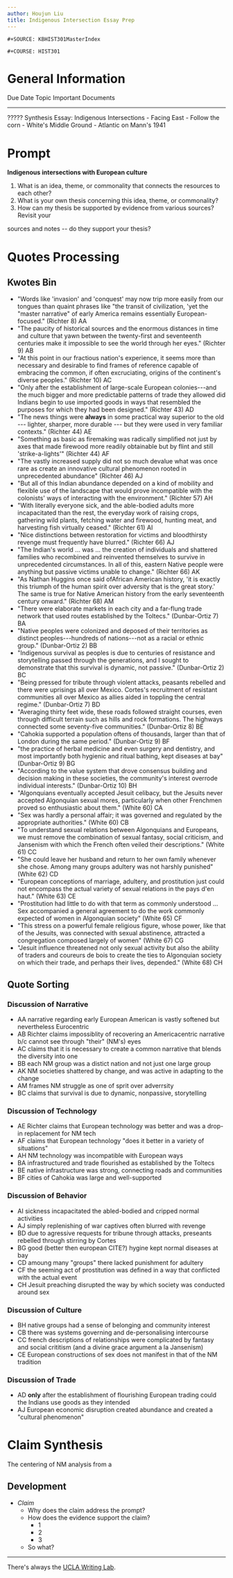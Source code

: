 ```yaml
---
author: Houjun Liu
title: Indigenous Intersection Essay Prep
---
```


```{=org}
#+SOURCE: KBHIST301MasterIndex
```
```{=org}
#+COURSE: HIST301
```
# General Information

  Due Date   Topic                                       Important Documents
  ---------- ------------------------------------------- -----------------------------
  ?????      Synthesis Essay: Indigenous Intersections   \- Facing East
                                                         \- Follow the corn
                                                         \- White\'s Middle Ground
                                                         \- Atlantic on Mann\'s 1941

# Prompt

**Indigenous intersections with European culture**

1.  What is an idea, theme, or commonality that connects the resources
    to each other?
2.  What is your own thesis concerning this idea, theme, or commonality?
3.  How can my thesis be supported by evidence from various sources?
    Revisit your

sources and notes -- do they support your thesis?

# Quotes Processing

## Kwotes Bin

-   \"Words like \'invasion\' and \'conquest\' may now trip more easily
    from our tongues than quaint phrases like \"the transit of
    civilization, \'yet the "master narrative" of early America remains
    essentially European-focused.\" (Richter 8) AA
-   \"The paucity of historical sources and the enormous distances in
    time and culture that yawn between the twenty-first and seventeenth
    centuries make it impossible to see the world through her eyes.\"
    (Richter 9) AB
-   \"At this point in our fractious nation's experience, it seems more
    than necessary and desirable to find frames of reference capable of
    embracing the common, if often excruciating, origins of the
    continent\'s diverse peoples.\" (Richter 10) AC
-   \"Only after the establishment of large-scale European
    colonies---and the much bigger and more predictable patterns of
    trade they allowed did Indians begin to use imported goods in ways
    that resembled the purposes for which they had been designed.\"
    (Richter 43) AD
-   \"The news things were ****always**** in some practical way superior
    to the old --- lighter, sharper, more durable --- but they were used
    in very familiar contexts.\" (Richter 44) AE
-   \"Something as basic as firemaking was radically simplified not just
    by axes that made firewood more readily obtainable but by flint and
    still \'strike-a-lights\'\" (Richter 44) AF
-   \"The vastly increased supply did not so much devalue what was once
    rare as create an innovative cultural phenomenon rooted in
    unprecedented abundance\" (Richter 46) AJ
-   \"But all of this Indian abundance depended on a kind of mobility
    and flexible use of the landscape that would prove incompatible with
    the colonists' ways of interacting with the environment.\"
    (Richter 57) AH
-   \"With literally everyone sick, and the able-bodied adults more
    incapacitated than the rest, the everyday work of raising crops,
    gathering wild plants, fetching water and firewood, hunting meat,
    and harvesting fish virtually ceased.\" (Richter 61) AI
-   \"Nice distinctions between restoration for victims and bloodthirsty
    revenge must frequently have blurred.\" (Richter 66) AJ
-   \"The Indian\'s world ... was ... the creation of individuals and
    shattered families who recombined and reinvented themselves to
    survive in unprecedented circumstances. In all of this, eastern
    Native people were anything but passive victims unable to change.\"
    (Richter 66) AK
-   \"As Nathan Huggins once said ofAfrican American history, \'it is
    exactly this triumph of the human spirit over adversity that is the
    great story.\' The same is true for Native American history from the
    early seventeenth century onward.\" (Richter 68) AM
-   \"There were elaborate markets in each city and a far-flung trade
    network that used routes established by the Toltecs.\"
    (Dunbar-Ortiz 7) BA
-   \"Native peoples were colonized and deposed of their territories as
    distinct peoples---hundreds of nations---not as a racial or ethnic
    group.\" (Dunbar-Ortiz 2) BB
-   \"Indigenous survival as peoples is due to centuries of resistance
    and storytelling passed through the generations, and I sought to
    demonstrate that this survival is dynamic, not passive.\"
    (Dunbar-Ortiz 2) BC
-   \"Being pressed for tribute through violent attacks, peasants
    rebelled and there were uprisings all over Mexico. Cortes's
    recruitment of resistant communities all over Mexico as allies aided
    in toppling the central regime.\" (Dunbar-Ortiz 7) BD
-   \"Averaging thirty feet wide, these roads followed straight courses,
    even through difficult terrain such as hills and rock formations.
    The highways connected some seventy-five communities.\"
    (Dunbar-Ortiz 8) BE
-   \"Cahokia supported a population oftens of thousands, larger than
    that of London during the same period.\" (Dunbar-Ortiz 9) BF
-   \"the practice of herbal medicine and even surgery and dentistry,
    and most importantly both hygienic and ritual bathing, kept diseases
    at bay\" (Dunbar-Ortiz 9) BG
-   \"According to the value system that drove consensus building and
    decision making in these societies, the community's interest
    overrode individual interests.\" (Dunbar-Ortiz 10) BH
-   \"Algonquians eventually accepted Jesuit celibacy, but the Jesuits
    never accepted Algonquian sexual mores, particularly when other
    Frenchmen proved so enthusiastic about them.\" (White 60) CA
-   \"Sex was hardly a personal affair; it was governed and regulated by
    the appropriate authorities.\" (White 60) CB
-   \"To understand sexual relations between Algonquians and Europeans,
    we must remove the combination of sexual fantasy, social criticism,
    and Jansenism with which the French often veiled their
    descriptions.\" (White 61) CC
-   \"She could leave her husband and return to her own family whenever
    she chose. Among many groups adultery was not harshly punished\"
    (White 62) CD
-   \"European conceptions of marriage, adultery, and prostitution just
    could not encompass the actual variety of sexual relations in the
    pays d\'en haut.\" (White 63) CE
-   \"Prostitution had little to do with that term as commonly
    understood ... Sex accompanied a general agreement to do the work
    commonly expected of women in Algonquian society\" (White 65) CF
-   \"This stress on a powerful female religious figure, whose power,
    like that of the Jesuits, was connected with sexual abstinence,
    attracted a congregation composed largely of women\" (White 67) CG
-   \"Jesuit influence threatened not only sexual activity but also the
    ability of traders and coureurs de bois to create the ties to
    Algonquian society on which their trade, and perhaps their lives,
    depended.\" (White 68) CH

## Quote Sorting

### Discussion of Narrative

-   AA narrative regarding early European American is vastly softened
    but nevertheless Eurocentric
-   AB Richter claims impossiblity of recovering an Americacentric
    narrative b/c cannot see through \"their\" (NM\'s) eyes
-   AC claims that it is necessary to create a common narrative that
    blends the diversity into one
-   BB each NM group was a distict nation and not just one large group
-   AK NM societies shattered by change, and was active in adapting to
    the change
-   AM frames NM struggle as one of sprit over adverrsity
-   BC claims that survival is due to dynamic, nonpassive, storytelling

### Discussion of Technology

-   AE Richter claims that European technology was better and was a
    drop-in replacement for NM tech
-   AF claims that European technology \"does it better in a variety of
    situations\"
-   AH NM technology was incompatible with European ways
-   BA infrastructured and trade flourished as established by the
    Toltecs
-   BE native infrastructure was strong, connecting roads and
    communities
-   BF cities of Cahokia was large and well-supported

### Discussion of Behavior

-   AI sickness incapacitated the abled-bodied and cripped normal
    activities
-   AJ simply replenishing of war captives often blurred with revenge
-   BD due to agressive requests for tribune through attacks, preseants
    rebelled through stirring by Cortes
-   BG good (better then european CITE?) hygine kept normal diseases at
    bay
-   CD amoung many \"groups\" there lacked punishment for adultery
-   CF the seeming act of prostitution was defined in a way that
    conflicted with the actual event
-   CH Jesuit preaching disrupted the way by which society was conducted
    around sex

### Discussion of Culture

-   BH native groups had a sense of belonging and community interest
-   CB there was systems governing and de-personalising intercourse
-   CC french descriptions of relationships were complicated by fantasy
    and social crititism (and a divine grace argument a la Jansenism)
-   CE European constructions of sex does not manifest in that of the NM
    tradition

### Discussion of Trade

-   AD **only** after the establishment of flourishing European trading
    could the Indians use goods as they intended
-   AJ European economic disruption created abundance and created a
    \"cultural phenomenon\"

# Claim Synthesis

The centering of NM analysis from a

## Development

-   *Claim*
    -   Why does the claim address the prompt?
    -   How does the evidence support the claim?
        -   1
        -   2
        -   3
    -   So what?

------------------------------------------------------------------------

There\'s always the [UCLA Writing
Lab](https://wp.ucla.edu/wp-content/uploads/2016/01/UWC_handouts_What-How-So-What-Thesis-revised-5-4-15-RZ.pdf).
